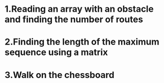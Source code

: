# 1.Reading an array with an obstacle and finding the number of routes
# 2.Finding the length of the maximum sequence using a matrix
# 3.Walk on the chessboard
